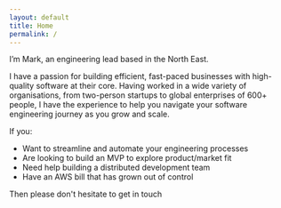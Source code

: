 ```yaml
---
layout: default
title: Home
permalink: /
---
```


I’m Mark, an engineering lead based in the North East.

I have a passion for building efficient, fast-paced businesses with high-quality software at their core. Having worked in a wide variety of organisations, from two-person startups to global enterprises of 600+ people, I have the experience to help you navigate your software engineering journey as you grow and scale.

If you:
- Want to streamline and automate your engineering processes
- Are looking to build an MVP to explore product/market fit
- Need help building a distributed development team
- Have an AWS bill that has grown out of control

Then please don't hesitate to <span class="obfuscemail">get in touch</span>
